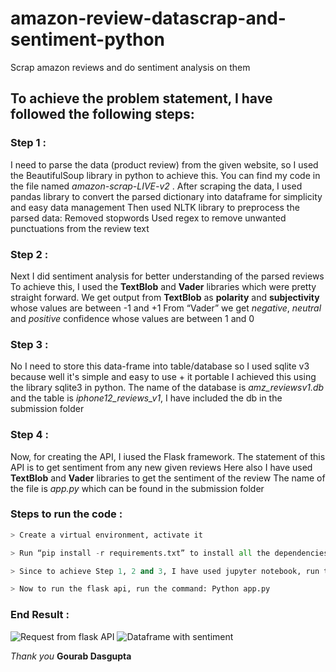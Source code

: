 # amazon-review-datascrap-and-sentiment-python
Scrap amazon reviews and do sentiment analysis on them


## To achieve the problem statement, I have followed the following steps:

### Step 1 :
I need to parse the data (product review) from the given website, so I used the BeautifulSoup library in python to achieve this. You can find my code in the file named *amazon-scrap-LIVE-v2* .
After scraping the data, I used pandas library to convert the parsed dictionary into dataframe for simplicity and easy data management
Then used NLTK library to preprocess the parsed data:
Removed stopwords
Used regex to remove unwanted punctuations 
from the review text

### Step 2 :
Next I did sentiment analysis for better understanding of the parsed reviews 
To achieve this, I used the **TextBlob** and  **Vader** libraries which were pretty straight forward. 
We get output from **TextBlob** as **polarity** and **subjectivity** whose values are between -1 and +1
From “Vader” we get *negative*, *neutral* and *positive* confidence whose values are between 1 and 0

### Step 3 :
No I need to store this data-frame into table/database so I used sqlite v3 because well it's simple and easy to use + it portable 
I achieved this using the library sqlite3 in python. 
The name of the database is *amz_reviewsv1.db* and the table is *iphone12_reviews_v1*, I have included the db in the submission folder 

### Step 4 :
Now, for creating the API, I iused the Flask framework. The statement of this API is to get sentiment from any new given reviews
Here also I have used **TextBlob** and **Vader** libraries to get the  sentiment of the review
The name of the file is *app.py* which can be found in the submission folder

### Steps to run the code : 
```python
> Create a virtual environment, activate it

> Run “pip install -r requirements.txt” to install all the dependencies

> Since to achieve Step 1, 2 and 3, I have used jupyter notebook, run the command : Jupyter notebook amazon-scrap-LIVE-v2.ipynb

> Now to run the flask api, run the command: Python app.py
```

### End Result :
![Request from flask API](https://i.ibb.co/CVh2qHB/API-amz-review-sentiment-v1.png)
![Dataframe with sentiment](https://i.ibb.co/vcD3s6P/amz-review-Vader-sentiment.png)
<!-- <img src="https://i.ibb.co/vcD3s6P/amz-review-Vader-sentiment.png" width="500" height="500"> -->

*Thank you*
**Gourab Dasgupta**
